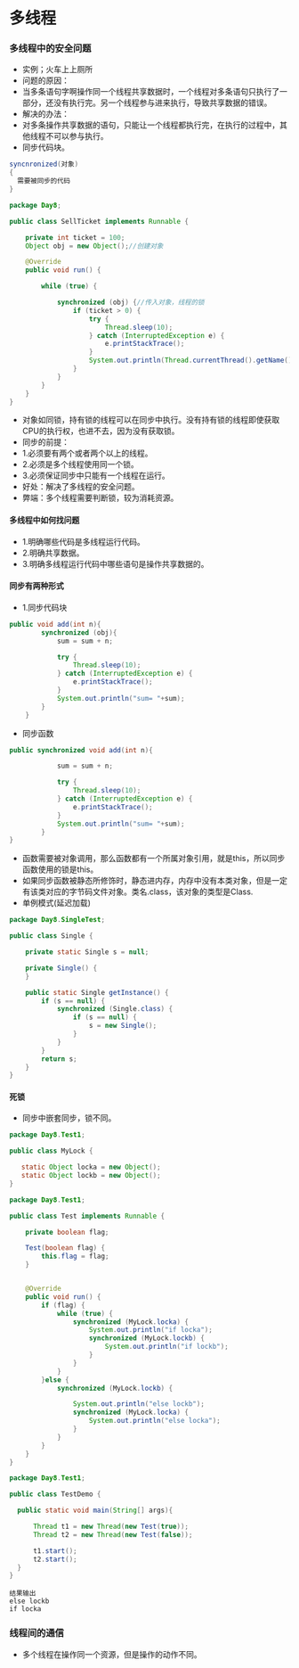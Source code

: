 # 多线程
### 多线程中的安全问题
* 实例；火车上上厕所
* 问题的原因：
 * 当多条语句字啊操作同一个线程共享数据时，一个线程对多条语句只执行了一部分，还没有执行完。另一个线程参与进来执行，导致共享数据的错误。
* 解决的办法：
 * 对多条操作共享数据的语句，只能让一个线程都执行完，在执行的过程中，其他线程不可以参与执行。
 * 同步代码块。

 ```java
 syncnronized(对象)
 {
   需要被同步的代码
 }
```

```java
package Day8;

public class SellTicket implements Runnable {

    private int ticket = 100;
    Object obj = new Object();//创建对象

    @Override
    public void run() {

        while (true) {

            synchronized (obj) {//传入对象，线程的锁
                if (ticket > 0) {
                    try {
                        Thread.sleep(10);
                    } catch (InterruptedException e) {
                        e.printStackTrace();
                    }
                    System.out.println(Thread.currentThread().getName() + " sell: " + ticket--);
                }
            }
        }
    }
}
```
* 对象如同锁，持有锁的线程可以在同步中执行。没有持有锁的线程即使获取CPU的执行权，也进不去，因为没有获取锁。
* 同步的前提：
 * 1.必须要有两个或者两个以上的线程。
 * 2.必须是多个线程使用同一个锁。
 * 3.必须保证同步中只能有一个线程在运行。
* 好处：解决了多线程的安全问题。
* 弊端：多个线程需要判断锁，较为消耗资源。

#### 多线程中如何找问题
* 1.明确哪些代码是多线程运行代码。
* 2.明确共享数据。
* 3.明确多线程运行代码中哪些语句是操作共享数据的。

#### 同步有两种形式
* 1.同步代码块
```java
public void add(int n){
        synchronized (obj){
            sum = sum + n;

            try {
                Thread.sleep(10);
            } catch (InterruptedException e) {
                e.printStackTrace();
            }
            System.out.println("sum= "+sum);
        }
    }
```
* 同步函数
```java
public synchronized void add(int n){

            sum = sum + n;

            try {
                Thread.sleep(10);
            } catch (InterruptedException e) {
                e.printStackTrace();
            }
            System.out.println("sum= "+sum);
        }
}
```
* 函数需要被对象调用，那么函数都有一个所属对象引用，就是this，所以同步函数使用的锁是this。
* 如果同步函数被静态所修饰时，静态进内存，内存中没有本类对象，但是一定有该类对应的字节码文件对象。类名.class，该对象的类型是Class.
* 单例模式(延迟加载)

```java
package Day8.SingleTest;

public class Single {

    private static Single s = null;

    private Single() {
    }

    public static Single getInstance() {
        if (s == null) {
            synchronized (Single.class) {
                if (s == null) {
                    s = new Single();
                }
            }
        }
        return s;
    }
}
```
#### 死锁
* 同步中嵌套同步，锁不同。

```java
package Day8.Test1;

public class MyLock {

   static Object locka = new Object();
   static Object lockb = new Object();
}
```
```java
package Day8.Test1;

public class Test implements Runnable {

    private boolean flag;

    Test(boolean flag) {
        this.flag = flag;
    }


    @Override
    public void run() {
        if (flag) {
            while (true) {
                synchronized (MyLock.locka) {
                    System.out.println("if locka");
                    synchronized (MyLock.lockb) {
                        System.out.println("if lockb");
                    }
                }
            }
        }else {
            synchronized (MyLock.lockb) {

                System.out.println("else lockb");
                synchronized (MyLock.locka) {
                    System.out.println("else locka");
                }
            }
        }
    }
}
```
```java
package Day8.Test1;

public class TestDemo {

  public static void main(String[] args){

      Thread t1 = new Thread(new Test(true));
      Thread t2 = new Thread(new Test(false));

      t1.start();
      t2.start();
  }
}
```
```
结果输出
else lockb
if locka
```
### 线程间的通信
* 多个线程在操作同一个资源，但是操作的动作不同。 
